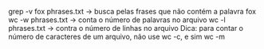 grep -v fox phrases.txt -> busca pelas frases que não contém a palavra fox
wc -w phrases.txt -> conta o número de palavras no arquivo
wc -l phrases.txt -> contra o número de linhas no arquivo
Dica: para contar o número de caracteres de um arquivo, não use wc -c, e sim wc -m
